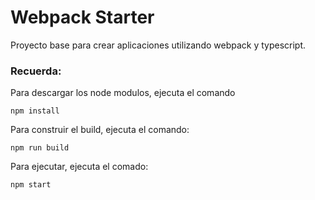 # Webpack Starter

Proyecto base para crear aplicaciones utilizando webpack y typescript.

### Recuerda:
Para descargar los node modulos, ejecuta el comando
```
npm install
```

Para construir el build, ejecuta el comando:
```
npm run build
```

Para ejecutar, ejecuta el comado:
```
npm start
```
